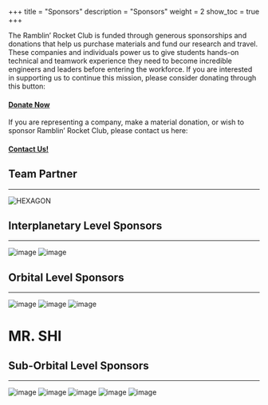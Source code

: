 +++
title = "Sponsors"
description = "Sponsors"
weight = 2
show_toc = true
+++




The Ramblin’ Rocket Club is funded through generous sponsorships and donations that help us purchase materials and fund our research and travel. These companies and individuals power us to give students hands-on technical and teamwork experience they need to become incredible engineers and leaders before entering the workforce. If you are interested in supporting us to continue this mission, please consider donating through this button:

#### [**Donate Now**](https://epay.gatech.edu/C20793_ustores/web/product_detail.jsp?PRODUCTID=5070)

If you are representing a company, make a material donation, or wish to sponsor Ramblin’ Rocket Club, please contact us here:

#### [**Contact Us!**](mailto:ramblinrocketclub@gmail.com)



## **Team Partner** 
---
![HEXAGON](https://user-images.githubusercontent.com/116322179/198417955-f17ac361-68df-4a44-9075-0f2138269ed1.jpeg)

## **Interplanetary Level Sponsors**
---
![image](https://user-images.githubusercontent.com/116322179/198418053-d9a26b7c-6406-440d-a89e-bfe60599158b.png)
![image](https://user-images.githubusercontent.com/116322179/198418178-e45ff716-9100-4311-b34e-90a4c0a512ad.png)



## **Orbital Level Sponsors**
---
![image](https://user-images.githubusercontent.com/116322179/198418332-a49f00c8-ea4d-4761-80f6-c352c1fe63f8.png)
![image](https://user-images.githubusercontent.com/116322179/199856092-f239473f-71f0-4d6d-af68-ad396718dc98.png)
![image](https://user-images.githubusercontent.com/116322179/198419345-90835990-7477-4fe5-84e9-00970126cbef.png)


# **MR. SHI**


## **Sub-Orbital Level Sponsors**
---
![image](https://user-images.githubusercontent.com/116322179/198418676-0a3de07d-23ba-4df8-b5d2-b33dbe6b6fd3.png)
![image](https://user-images.githubusercontent.com/116322179/198418705-d6e60765-8b8c-4f1e-9304-d21a40e440c1.png)
![image](https://user-images.githubusercontent.com/116322179/198418734-4000741b-ea36-4fdc-a56b-6dad9e997421.png)
![image](https://user-images.githubusercontent.com/116322179/198418783-3c9f7744-6b78-402e-a9e3-2cf49d00391f.png)
![image](https://user-images.githubusercontent.com/116322179/198419182-0759cf46-e8b0-4c0a-a92a-cf404ffc737e.png)




